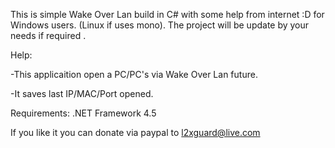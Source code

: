 This is simple Wake Over Lan build in C# with some help from internet :D for Windows users. (Linux if uses mono).
The project will be update by your needs if required .

Help:

-This applicaition open a PC/PC's via Wake Over Lan future.


-It saves last IP/MAC/Port opened.


Requirements: .NET Framework 4.5

If you like it you can donate via paypal to l2xguard@live.com